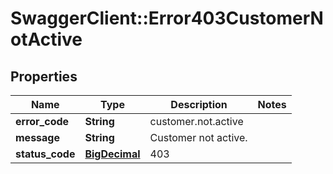 # SwaggerClient::Error403CustomerNotActive

## Properties
Name | Type | Description | Notes
------------ | ------------- | ------------- | -------------
**error_code** | **String** | customer.not.active | 
**message** | **String** | Customer not active. | 
**status_code** | [**BigDecimal**](BigDecimal.md) | 403 | 

